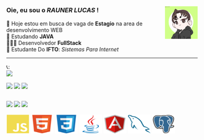 ##

   <img align="right" alt="rauner" height="17%" width="17%" src="https://raw.githubusercontent.com/raunerlucas/raunerlucas/main/eu.png">
 
###  Oie, eu sou o *_RAUNER LUCAS_* ! 

 🔭 Hoje estou em busca de vaga de **Estagio** na area de desenvolvimento WEB<br>
 🌱 Estudando **JAVA**<br>
 👨🏽‍💻 Desenvolvedor **FullStack**<br>
 🎯 Estudante Do **IFTO**: _Sistemas Para Internet_ <br>
<hr>
<div>
📞:<br>
 <a href="https://wa.me/+5563981160511" target="_blank"><img src="https://img.shields.io/badge/-Whatsapp-f?style=for-the-badge&logo=Whatsapp&logoColor=fff" target="_blank"></a>

 <a href="https://www.linkedin.com/in/raunerlucas/" target="_blank"><img src="https://img.shields.io/badge/-LinkedIn-%230077B5?style=for-the-badge&logo=linkedin&logoColor=white" target="_blank"></a> 
 <a href="https://discord.gg/AuttCh6fkY" target="_blank"><img src="https://img.shields.io/badge/Discord-7289DA?style=for-the-badge&logo=discord&logoColor=white" target="_blank"></a> 
  <a href = "mailto:raunerlucas@gmail.com"><img src="https://img.shields.io/badge/-Gmail-%23333?style=for-the-badge&logo=gmail&logoColor=white" target="_blank"></a>
</div>

##

<div>
  <img height="180em"  src="https://github-readme-stats.vercel.app/api?username=raunerlucas&show_icons=true&theme=transparent">
  <img height="180em"  src="https://github-readme-stats.vercel.app/api/top-langs/?username=raunerlucas&layout=compact&theme=transparent">
  <img width="50%"  src="https://github-readme-stats.vercel.app/api/wakatime?username=@raunerlucas&theme=transparent">
</div>

<div style="display: inline_block"><br>
  <img align="center" alt="rauner-Js" height="50" width="60" src="https://raw.githubusercontent.com/devicons/devicon/master/icons/javascript/javascript-plain.svg">
  <img align="center" alt="rauner-HTML" height="50" width="60" src="https://raw.githubusercontent.com/devicons/devicon/master/icons/html5/html5-original.svg">
  <img align="center" alt="rauner-CSS" height="50" width="60" src="https://raw.githubusercontent.com/devicons/devicon/master/icons/css3/css3-original.svg">
  <img align="center" alt="rauner-java" height="50" width="60" src="https://raw.githubusercontent.com/devicons/devicon/master/icons/java/java-original.svg">
  <img align="center" alt="rauner-angular" height="50" width="60" src="https://raw.githubusercontent.com/devicons/devicon/master/icons/angularjs/angularjs-original.svg">
  <img align="center" alt="rauner-angular" height="50" width="60" src="https://raw.githubusercontent.com/devicons/devicon/master/icons/mysql/mysql-original.svg">
  <img align="center" alt="rauner-angular" height="50" width="60" src="https://raw.githubusercontent.com/devicons/devicon/master/icons/postgresql/postgresql-original.svg">
  
</div>

##
